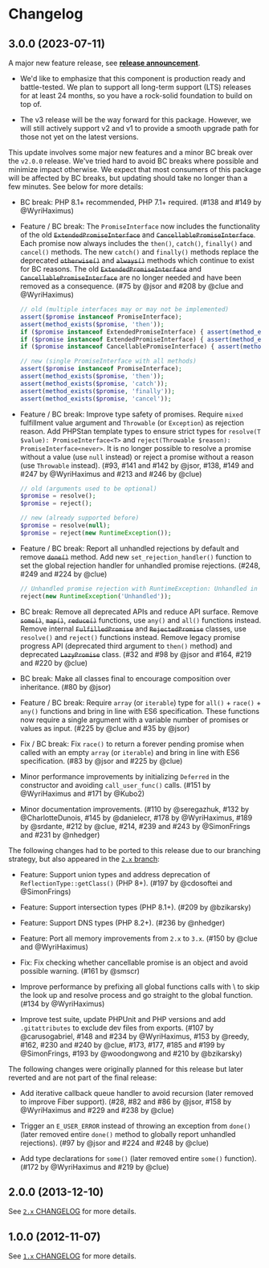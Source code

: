 # Changelog

## 3.0.0 (2023-07-11)

A major new feature release, see [**release announcement**](https://clue.engineering/2023/announcing-reactphp-promise-v3).

*   We'd like to emphasize that this component is production ready and battle-tested.
    We plan to support all long-term support (LTS) releases for at least 24 months,
    so you have a rock-solid foundation to build on top of.

*   The v3 release will be the way forward for this package. However, we will still
    actively support v2 and v1 to provide a smooth upgrade path for those not yet
    on the latest versions.

This update involves some major new features and a minor BC break over the
`v2.0.0` release. We've tried hard to avoid BC breaks where possible and
minimize impact otherwise. We expect that most consumers of this package will be
affected by BC breaks, but updating should take no longer than a few minutes.
See below for more details:

*   BC break: PHP 8.1+ recommended, PHP 7.1+ required.
    (#138 and #149 by @WyriHaximus)

*   Feature / BC break: The `PromiseInterface` now includes the functionality of the old ~~`ExtendedPromiseInterface`~~ and ~~`CancellablePromiseInterface`~~.
    Each promise now always includes the `then()`, `catch()`, `finally()` and `cancel()` methods.
    The new `catch()` and `finally()` methods replace the deprecated ~~`otherwise()`~~ and ~~`always()`~~ methods which continue to exist for BC reasons.
    The old ~~`ExtendedPromiseInterface`~~ and ~~`CancellablePromiseInterface`~~ are no longer needed and have been removed as a consequence.
    (#75 by @jsor and #208 by @clue and @WyriHaximus)

    ```php
    // old (multiple interfaces may or may not be implemented)
    assert($promise instanceof PromiseInterface);
    assert(method_exists($promise, 'then'));
    if ($promise instanceof ExtendedPromiseInterface) { assert(method_exists($promise, 'otherwise')); }
    if ($promise instanceof ExtendedPromiseInterface) { assert(method_exists($promise, 'always')); }
    if ($promise instanceof CancellablePromiseInterface) { assert(method_exists($promise, 'cancel')); }
    
    // new (single PromiseInterface with all methods)
    assert($promise instanceof PromiseInterface);
    assert(method_exists($promise, 'then'));
    assert(method_exists($promise, 'catch'));
    assert(method_exists($promise, 'finally'));
    assert(method_exists($promise, 'cancel'));
    ```

*   Feature / BC break: Improve type safety of promises. Require `mixed` fulfillment value argument and `Throwable` (or `Exception`) as rejection reason.
    Add PHPStan template types to ensure strict types for `resolve(T $value): PromiseInterface<T>` and `reject(Throwable $reason): PromiseInterface<never>`.
    It is no longer possible to resolve a promise without a value (use `null` instead) or reject a promise without a reason (use `Throwable` instead).
    (#93, #141 and #142 by @jsor, #138, #149 and #247 by @WyriHaximus and #213 and #246 by @clue)

    ```php
    // old (arguments used to be optional)
    $promise = resolve();
    $promise = reject();
    
    // new (already supported before)
    $promise = resolve(null);
    $promise = reject(new RuntimeException());
    ```

*   Feature / BC break: Report all unhandled rejections by default and remove ~~`done()`~~ method.
    Add new `set_rejection_handler()` function to set the global rejection handler for unhandled promise rejections.
    (#248, #249 and #224 by @clue)

    ```php
    // Unhandled promise rejection with RuntimeException: Unhandled in example.php:2
    reject(new RuntimeException('Unhandled'));
    ```

*   BC break: Remove all deprecated APIs and reduce API surface.
    Remove ~~`some()`~~, ~~`map()`~~, ~~`reduce()`~~ functions, use `any()` and `all()` functions instead.
    Remove internal ~~`FulfilledPromise`~~ and ~~`RejectedPromise`~~ classes, use `resolve()` and `reject()` functions instead.
    Remove legacy promise progress API (deprecated third argument to `then()` method) and deprecated ~~`LazyPromise`~~ class. 
    (#32 and #98 by @jsor and #164, #219 and #220 by @clue)

*   BC break: Make all classes final to encourage composition over inheritance.
    (#80 by @jsor)

*   Feature / BC break: Require `array` (or `iterable`) type for `all()` + `race()` + `any()` functions and bring in line with ES6 specification.
    These functions now require a single argument with a variable number of promises or values as input.
    (#225 by @clue and #35 by @jsor)

*   Fix / BC break: Fix `race()` to return a forever pending promise when called with an empty `array` (or `iterable`) and bring in line with ES6 specification.
    (#83 by @jsor and #225 by @clue)

*   Minor performance improvements by initializing `Deferred` in the constructor and avoiding `call_user_func()` calls.
    (#151 by @WyriHaximus and #171 by @Kubo2)

*   Minor documentation improvements.
    (#110 by @seregazhuk, #132 by @CharlotteDunois, #145 by @danielecr, #178 by @WyriHaximus, #189 by @srdante, #212 by @clue, #214, #239 and #243 by @SimonFrings and #231 by @nhedger)

The following changes had to be ported to this release due to our branching
strategy, but also appeared in the [`2.x` branch](https://github.com/reactphp/promise/tree/2.x):

*   Feature: Support union types and address deprecation of `ReflectionType::getClass()` (PHP 8+).
    (#197 by @cdosoftei and @SimonFrings)

*   Feature: Support intersection types (PHP 8.1+).
    (#209 by @bzikarsky)

*   Feature: Support DNS types (PHP 8.2+).
    (#236 by @nhedger)

*   Feature: Port all memory improvements from `2.x` to `3.x`.
    (#150 by @clue and @WyriHaximus)

*   Fix: Fix checking whether cancellable promise is an object and avoid possible warning.
    (#161 by @smscr)

*   Improve performance by prefixing all global functions calls with \ to skip the look up and resolve process and go straight to the global function.
    (#134 by @WyriHaximus)

*   Improve test suite, update PHPUnit and PHP versions and add `.gitattributes` to exclude dev files from exports.
    (#107 by @carusogabriel, #148 and #234 by @WyriHaximus, #153 by @reedy, #162, #230 and #240 by @clue, #173, #177, #185 and #199 by @SimonFrings, #193 by @woodongwong and #210 by @bzikarsky)

The following changes were originally planned for this release but later reverted
and are not part of the final release:

*   Add iterative callback queue handler to avoid recursion (later removed to improve Fiber support). 
    (#28, #82 and #86 by @jsor, #158 by @WyriHaximus and #229 and #238 by @clue)

*   Trigger an `E_USER_ERROR` instead of throwing an exception from `done()` (later removed entire `done()` method to globally report unhandled rejections).
    (#97 by @jsor and #224 and #248 by @clue)

*   Add type declarations for `some()` (later removed entire `some()` function).
    (#172 by @WyriHaximus and #219 by @clue)

## 2.0.0 (2013-12-10)

See [`2.x` CHANGELOG](https://github.com/reactphp/promise/blob/2.x/CHANGELOG.md) for more details.

## 1.0.0 (2012-11-07)

See [`1.x` CHANGELOG](https://github.com/reactphp/promise/blob/1.x/CHANGELOG.md) for more details.
